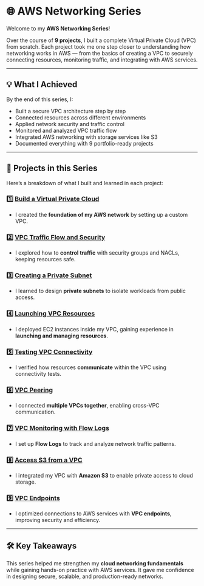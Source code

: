 # 🌐 AWS Networking Series

Welcome to my **AWS Networking Series**!  

Over the course of **9 projects**, I built a complete Virtual Private Cloud (VPC) from scratch. Each project took me one step closer to understanding how networking works in AWS — from the basics of creating a VPC to securely connecting resources, monitoring traffic, and integrating with AWS services.  

---

## 💡 What I Achieved

By the end of this series, I:  
- Built a secure VPC architecture step by step  
- Connected resources across different environments  
- Applied network security and traffic control  
- Monitored and analyzed VPC traffic flow  
- Integrated AWS networking with storage services like S3  
- Documented everything with 9 portfolio-ready projects  

---

## 📂 Projects in this Series

Here’s a breakdown of what I built and learned in each project:  

### 1️⃣ [Build a Virtual Private Cloud](./Project-1)  
- I created the **foundation of my AWS network** by setting up a custom VPC.  

### 2️⃣ [VPC Traffic Flow and Security](./Project-2)  
- I explored how to **control traffic** with security groups and NACLs, keeping resources safe.  

### 3️⃣ [Creating a Private Subnet](./Project-3)  
- I learned to design **private subnets** to isolate workloads from public access.  

### 4️⃣ [Launching VPC Resources](./Project-4)  
- I deployed EC2 instances inside my VPC, gaining experience in **launching and managing resources**.  

### 5️⃣ [Testing VPC Connectivity](./Project-5)  
- I verified how resources **communicate** within the VPC using connectivity tests.  

### 6️⃣ [VPC Peering](./Project-6)  
- I connected **multiple VPCs together**, enabling cross-VPC communication.  

### 7️⃣ [VPC Monitoring with Flow Logs](./Project-7)  
- I set up **Flow Logs** to track and analyze network traffic patterns.  

### 8️⃣ [Access S3 from a VPC](./Project-8)  
- I integrated my VPC with **Amazon S3** to enable private access to cloud storage.  

### 9️⃣ [VPC Endpoints](./Project-9)  
- I optimized connections to AWS services with **VPC endpoints**, improving security and efficiency.  

---

## 🛠️ Key Takeaways

This series helped me strengthen my **cloud networking fundamentals** while gaining hands-on practice with AWS services. It gave me confidence in designing secure, scalable, and production-ready networks.  
